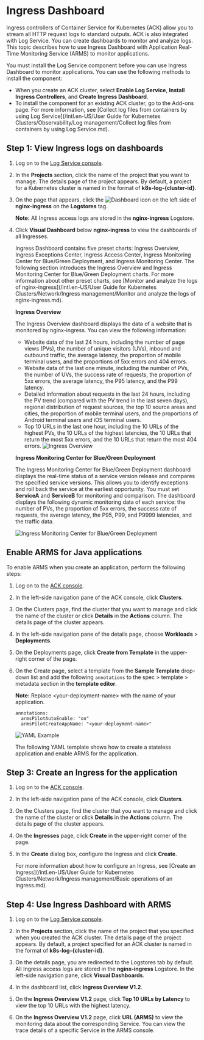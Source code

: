 # Ingress Dashboard

Ingress controllers of Container Service for Kubernetes \(ACK\) allow you to stream all HTTP request logs to standard outputs. ACK is also integrated with Log Service. You can create dashboards to monitor and analyze logs. This topic describes how to use Ingress Dashboard with Application Real-Time Monitoring Service \(ARMS\) to monitor applications.

You must install the Log Service component before you can use Ingress Dashboard to monitor applications. You can use the following methods to install the component:

-   When you create an ACK cluster, select **Enable Log Service**, **Install Ingress Controllers**, and **Create Ingress Dashboard**.
-   To install the component for an existing ACK cluster, go to the Add-ons page. For more information, see [Collect log files from containers by using Log Service](/intl.en-US/User Guide for Kubernetes Clusters/Observability/Log management/Collect log files from containers by using Log Service.md).

## Step 1: View Ingress logs on dashboards

1.  Log on to the [Log Service console](https://sls.console.aliyun.com).

2.  In the **Projects** section, click the name of the project that you want to manage. The details page of the project appears. By default, a project for a Kubernetes cluster is named in the format of **k8s-log-\{cluster-id\}**.

3.  On the page that appears, click the ![Dashboard](https://static-aliyun-doc.oss-accelerate.aliyuncs.com/assets/img/en-US/7368284161/p201103.png) icon on the left side of **nginx-ingress** on the **Logstores** tag.

    **Note:** All Ingress access logs are stored in the **nginx-ingress** Logstore.

4.  Click **Visual Dashboard** below **nginx-ingress** to view the dashboards of all Ingresses.

    Ingress Dashboard contains five preset charts: Ingress Overview, Ingress Exceptions Center, Ingress Access Center, Ingress Monitoring Center for Blue/Green Deployment, and Ingress Monitoring Center. The following section introduces the Ingress Overview and Ingress Monitoring Center for Blue/Green Deployment charts. For more information about other preset charts, see [Monitor and analyze the logs of nginx-ingress](/intl.en-US/User Guide for Kubernetes Clusters/Network/Ingress management/Monitor and analyze the logs of nginx-ingress.md).

    **Ingress Overview**

    The Ingress Overview dashboard displays the data of a website that is monitored by nginx-ingress. You can view the following information:

    -   Website data of the last 24 hours, including the number of page views \(PVs\), the number of unique visitors \(UVs\), inbound and outbound traffic, the average latency, the proportion of mobile terminal users, and the proportions of 5xx errors and 404 errors.
    -   Website data of the last one minute, including the number of PVs, the number of UVs, the success rate of requests, the proportion of 5xx errors, the average latency, the P95 latency, and the P99 latency.
    -   Detailed information about requests in the last 24 hours, including the PV trend \(compared with the PV trend in the last seven days\), regional distribution of request sources, the top 10 source areas and cities, the proportion of mobile terminal users, and the proportions of Android terminal users and iOS terminal users.
    -   Top 10 URLs in the last one hour, including the 10 URLs of the highest PVs, the 10 URLs of the highest latencies, the 10 URLs that return the most 5xx errors, and the 10 URLs that return the most 404 errors.
    ![Ingress Overview](https://static-aliyun-doc.oss-accelerate.aliyuncs.com/assets/img/en-US/2445359951/p40696.png)

    **Ingress Monitoring Center for Blue/Green Deployment**

    The Ingress Monitoring Center for Blue/Green Deployment dashboard displays the real-time status of a service version release and compares the specified service versions. This allows you to identify exceptions and roll back the service at the earliest opportunity. You must set **ServiceA** and **ServiceB** for monitoring and comparison. The dashboard displays the following dynamic monitoring data of each service: the number of PVs, the proportion of 5xx errors, the success rate of requests, the average latency, the P95, P99, and P9999 latencies, and the traffic data.

    ![Ingress Monitoring Center for Blue/Green Deployment](https://static-aliyun-doc.oss-accelerate.aliyuncs.com/assets/img/en-US/2445359951/p40706.png)


## Enable ARMS for Java applications

To enable ARMS when you create an application, perform the following steps:

1.  Log on to the [ACK console](https://cs.console.aliyun.com).

2.  In the left-side navigation pane of the ACK console, click **Clusters**.

3.  On the Clusters page, find the cluster that you want to manage and click the name of the cluster or click **Details** in the **Actions** column. The details page of the cluster appears.

4.  In the left-side navigation pane of the details page, choose **Workloads** \> **Deployments**.

5.  On the Deployments page, click **Create from Template** in the upper-right corner of the page.

6.  On the Create page, select a template from the **Sample Template** drop-down list and add the following `annotations` to the spec \> template \> metadata section in the **template editor**.

    **Note:** Replace <your-deployment-name\> with the name of your application.

    ```
    annotations:
      armsPilotAutoEnable: "on"
      armsPilotCreateAppName: "<your-deployment-name>"                                
    ```

    ![YAML Example](https://static-aliyun-doc.oss-accelerate.aliyuncs.com/assets/img/en-US/5354934061/p53707.png)

    The following YAML template shows how to create a stateless application and enable ARMS for the application.


## Step 3: Create an Ingress for the application

1.  Log on to the [ACK console](https://cs.console.aliyun.com).

2.  In the left-side navigation pane of the ACK console, click **Clusters**.

3.  On the Clusters page, find the cluster that you want to manage and click the name of the cluster or click **Details** in the **Actions** column. The details page of the cluster appears.

4.  On the **Ingresses** page, click **Create** in the upper-right corner of the page.

5.  In the **Create** dialog box, configure the Ingress and click **Create**.

    For more information about how to configure an Ingress, see [Create an Ingress](/intl.en-US/User Guide for Kubernetes Clusters/Network/Ingress management/Basic operations of an Ingress.md).


## Step 4: Use Ingress Dashboard with ARMS

1.  Log on to the [Log Service console](https://sls.console.aliyun.com).

2.  In the **Projects** section, click the name of the project that you specified when you created the ACK cluster. The details page of the project appears. By default, a project specified for an ACK cluster is named in the format of **k8s-log-\{cluster-id\}**.

3.  On the details page, you are redirected to the Logstores tab by default. All Ingress access logs are stored in the **nginx-ingress** Logstore. In the left-side navigation pane, click **Visual Dashboards**.

4.  In the dashboard list, click **Ingress Overview V1.2**.

5.  On the **Ingress Overview V1.2** page, click **Top 10 URLs by Latency** to view the top 10 URLs with the highest latency.

6.  On the **Ingress Overview V1.2** page, click **URL \(ARMS\)** to view the monitoring data about the corresponding Service. You can view the trace details of a specific Service in the ARMS console.


